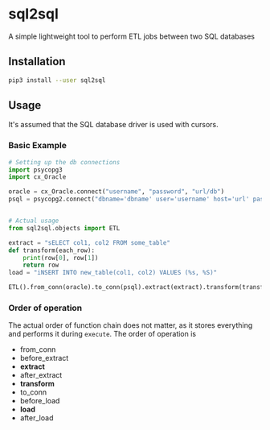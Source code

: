 # sql2sql
A simple lightweight tool to perform ETL jobs between two SQL databases

## Installation

```bash
pip3 install --user sql2sql
```

## Usage
It's assumed that the SQL database driver is used with cursors.


### Basic Example

```python
# Setting up the db connections
import psycopg3
import cx_Oracle

oracle = cx_Oracle.connect("username", "password", "url/db")
psql = psycopg2.connect("dbname='dbname' user='username' host='url' password='password'")


# Actual usage
from sql2sql.objects import ETL

extract = "sELECT col1, col2 FROM some_table"
def transform(each_row):
    print(row[0], row[1])
    return row
load = "iNSERT INTO new_table(col1, col2) VALUES (%s, %S)"

ETL().from_conn(oracle).to_conn(psql).extract(extract).transform(transform).load(load).execute()
```

### Order of operation
The actual order of function chain does not matter, as it stores everything and performs it during `execute`. The order of operation is

* from_conn
* before_extract
* **extract**
* after_extract
* **transform**
* to_conn
* before_load
* **load**
* after_load

